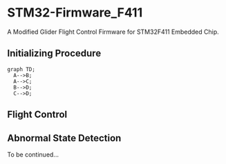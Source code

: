 # STM32-Firmware_F411
A Modified Glider Flight Control Firmware for STM32F411 Embedded Chip.

## Initializing Procedure
```mermaid
graph TD;
  A-->B;
  A-->C;
  B-->D;
  C-->D;
```


## Flight Control

## Abnormal State Detection

To be continued...
